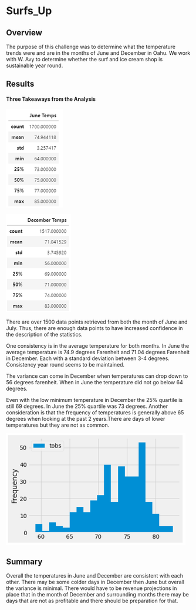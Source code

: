 # Surfs_Up

## Overview
The purpose of this challenge was to determine what the temperature trends were and are in the months of June and December in Oahu. We work with W. Avy to determine whether the surf and ice cream shop is sustainable year round.

## Results

#### Three Takeaways from the Analysis

![alt text](https://github.com/CCoelho372/Surfs_Up/blob/main/June%20Temperatures.PNG)

![alt text](https://github.com/CCoelho372/Surfs_Up/blob/main/December%20Temperatures.PNG)

There are over 1500 data points retrieved from both the month of June and July. Thus, there are enough data points to have increased confidence in the description of the statistics.

One consistency is in the average temperature for both months. In June the average temperature is 74.9 degrees Farenheit and 71.04 degrees Farenheit in December. Each with a standard deviation between 3-4 degrees. Consistency year round seems to be maintained.

The variance can come in December when temperatures can drop down to 56 degrees farenheit. When in June the temperature did not go below 64 degrees.

Even with the low minimum temperature in December the 25% quartile is still 69 degrees. In June the 25% quartile was 73 degrees. Another consideration is that the frequency of temperatures is generally above 65 degrees when looking at the past 2 years.There are days of lower temperatures but they are not as common.

![alt text](https://github.com/CCoelho372/Surfs_Up/blob/main/Temperatures%20Overall.PNG)

## Summary

Overall the temperatures in June and December are consistent with each other. There may be some colder days in December then June but overall the variance is minimal. There would have to be revenue projections in place that in the month of December and surrounding months there may be days that are not as profitable and there should be preparation for that.
